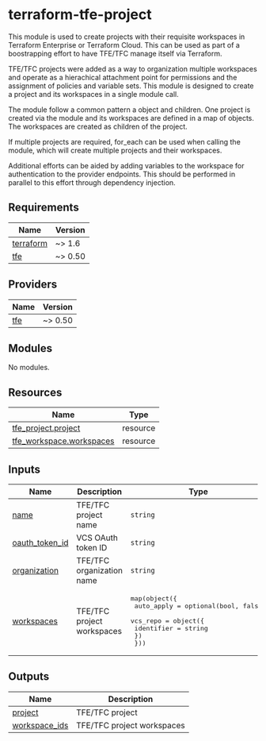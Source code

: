# terraform-tfe-project

This module is used to create projects with their requisite workspaces in Terraform Enterprise or Terraform Cloud.  This can be used as part of a boostrapping effort to have TFE/TFC manage itself via Terraform.

TFE/TFC projects were added as a way to organization multiple workspaces and operate as a hierachical attachment point for permissions and the assignment of policies and variable sets.  This module is designed to create a project and its workspaces in a single module call.

The module follow a common pattern a object and children.  One project is created via the module and its workspaces are defined in a map of objects.  The workspaces are created as children of the project.

If multiple projects are required, for_each can be used when calling the module, which will create multiple projects and their workspaces.

Additional efforts can be aided by adding variables to the workspace for authentication to the provider endpoints.  This should be performed in parallel to this effort through dependency injection.

<!-- BEGIN_TF_DOCS -->
## Requirements

| Name | Version |
|------|---------|
| <a name="requirement_terraform"></a> [terraform](#requirement\_terraform) | ~> 1.6 |
| <a name="requirement_tfe"></a> [tfe](#requirement\_tfe) | ~> 0.50 |

## Providers

| Name | Version |
|------|---------|
| <a name="provider_tfe"></a> [tfe](#provider\_tfe) | ~> 0.50 |

## Modules

No modules.

## Resources

| Name | Type |
|------|------|
| [tfe_project.project](https://registry.terraform.io/providers/hashicorp/tfe/latest/docs/resources/project) | resource |
| [tfe_workspace.workspaces](https://registry.terraform.io/providers/hashicorp/tfe/latest/docs/resources/workspace) | resource |

## Inputs

| Name | Description | Type | Default | Required |
|------|-------------|------|---------|:--------:|
| <a name="input_name"></a> [name](#input\_name) | TFE/TFC project name | `string` | n/a | yes |
| <a name="input_oauth_token_id"></a> [oauth\_token\_id](#input\_oauth\_token\_id) | VCS OAuth token ID | `string` | `""` | no |
| <a name="input_organization"></a> [organization](#input\_organization) | TFE/TFC organization name | `string` | n/a | yes |
| <a name="input_workspaces"></a> [workspaces](#input\_workspaces) | TFE/TFC project workspaces | <pre>map(object({<br>    auto_apply = optional(bool, false)<br>    vcs_repo = object({<br>      identifier = string<br>    })<br>  }))</pre> | `{}` | no |

## Outputs

| Name | Description |
|------|-------------|
| <a name="output_project"></a> [project](#output\_project) | TFE/TFC project |
| <a name="output_workspace_ids"></a> [workspace\_ids](#output\_workspace\_ids) | TFE/TFC project workspaces |
<!-- END_TF_DOCS -->
